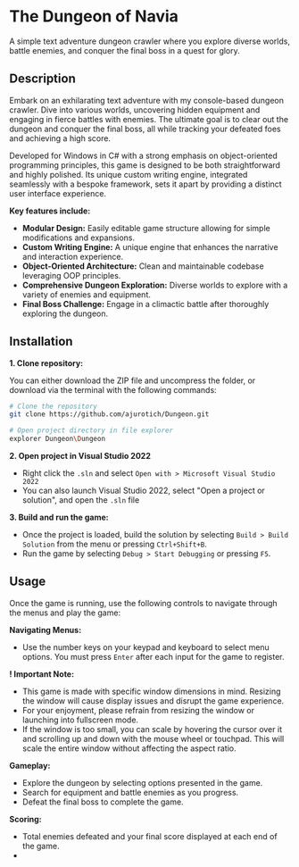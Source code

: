 # The Dungeon of Navia

A simple text adventure dungeon crawler where you explore diverse worlds, battle enemies, and conquer the final boss in a quest for glory.


## Description

Embark on an exhilarating text adventure with my console-based dungeon crawler. Dive into various worlds, uncovering hidden equipment and engaging in fierce battles with enemies. The ultimate goal is to clear out the dungeon and conquer the final boss, all while tracking your defeated foes and achieving a high score.

Developed for Windows in C# with a strong emphasis on object-oriented programming principles, this game is designed to be both straightforward and highly polished. Its unique custom writing engine, integrated seamlessly with a bespoke framework, sets it apart by providing a distinct user interface experience. 

**Key features include:**

  - **Modular Design:** Easily editable game structure allowing for simple modifications and expansions.
  - **Custom Writing Engine:** A unique engine that enhances the narrative and interaction experience.
  - **Object-Oriented Architecture:** Clean and maintainable codebase leveraging OOP principles.
  - **Comprehensive Dungeon Exploration:** Diverse worlds to explore with a variety of enemies and equipment.
  - **Final Boss Challenge:** Engage in a climactic battle after thoroughly exploring the dungeon.


## Installation

**1. Clone repository:**

You can either download the ZIP file and uncompress the folder, or download via the terminal with the following commands:

```bash
# Clone the repository
git clone https://github.com/ajurotich/Dungeon.git

# Open project directory in file explorer
explorer Dungeon\Dungeon
```

**2. Open project in Visual Studio 2022**

- Right click the `.sln` and select `Open with > Microsoft Visual Studio 2022`
- You can also launch Visual Studio 2022, select "Open a project or solution", and open the `.sln` file

**3. Build and run the game:**

- Once the project is loaded, build the solution by selecting `Build > Build Solution` from the menu or pressing `Ctrl+Shift+B`.
- Run the game by selecting `Debug > Start Debugging` or pressing `F5`.


## Usage

Once the game is running, use the following controls to navigate through the menus and play the game:

**Navigating Menus:** 

- Use the number keys on your keypad and keyboard to select menu options. You must press `Enter` after each input for the game to register.

**! Important Note:**

- This game is made with specific window dimensions in mind. Resizing the window will cause display issues and disrupt the game experience.
- For your enjoyment, please refrain from resizing the window or launching into fullscreen mode.
- If the window is too small, you can scale by hovering the cursor over it and scrolling up and down with the mouse wheel or touchpad. This will scale the entire window without affecting the aspect ratio.
  
**Gameplay:**

- Explore the dungeon by selecting options presented in the game.
- Search for equipment and battle enemies as you progress.
- Defeat the final boss to complete the game.

**Scoring:**

- Total enemies defeated and your final score displayed at each end of the game.
- 
